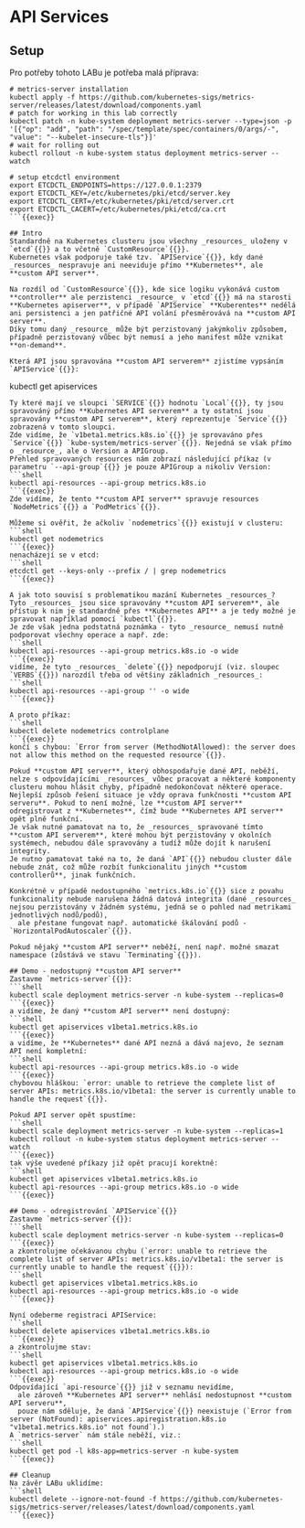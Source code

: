 # API Services
## Setup
Pro potřeby tohoto LABu je potřeba malá příprava:
```shell
# metrics-server installation
kubectl apply -f https://github.com/kubernetes-sigs/metrics-server/releases/latest/download/components.yaml
# patch for working in this lab correctly
kubectl patch -n kube-system deployment metrics-server --type=json -p '[{"op": "add", "path": "/spec/template/spec/containers/0/args/-", "value": "--kubelet-insecure-tls"}]'
# wait for rolling out
kubectl rollout -n kube-system status deployment metrics-server --watch

# setup etcdctl environment
export ETCDCTL_ENDPOINTS=https://127.0.0.1:2379
export ETCDCTL_KEY=/etc/kubernetes/pki/etcd/server.key
export ETCDCTL_CERT=/etc/kubernetes/pki/etcd/server.crt
export ETCDCTL_CACERT=/etc/kubernetes/pki/etcd/ca.crt
```{{exec}}

## Intro
Standardně na Kubernetes clusteru jsou všechny _resources_ uloženy v `etcd`{{}} a to včetně `CustomResource`{{}}.
Kubernetes však podporuje také tzv. `APIService`{{}}, kdy dané _resources_ nespravuje ani neeviduje přímo **Kubernetes**, ale **custom API server**.

Na rozdíl od `CustomResource`{{}}, kde sice logiku vykonává custom **controller** ale perzistenci _resource_ v `etcd`{{}} má na starosti **Kubernetes apiserver**, v případě `APIService` **Kuberentes** nedělá ani persistenci a jen patřičné API volání přesměrovává na **custom API server**.
Díky tomu daný _resource_ může být perzistovaný jakýmkoliv způsobem, případně perzistovaný vůbec být nemusí a jeho manifest může vznikat **on-demand**.

Která API jsou spravována **custom API serverem** zjistíme vypsáním `APIService`{{}}:
```
kubectl get apiservices
```{{exec}}
Ty které mají ve sloupci `SERVICE`{{}} hodnotu `Local`{{}}, ty jsou spravováný přímo **Kubernetes API serverem** a ty ostatní jsou spravovány **custom API serverem**, který reprezentuje `Service`{{}} zobrazená v tomto sloupci.
Zde vidíme, že `v1beta1.metrics.k8s.io`{{}} je sprovaváno přes `Service`{{}} `kube-system/metrics-server`{{}}. Nejedná se však přímo o _resource_, ale o Version a APIGroup.
Přehled spravovaných resources nám zobrazí následující příkaz (v parametru `--api-group`{{}} je pouze APIGroup a nikoliv Version:
```shell
kubectl api-resources --api-group metrics.k8s.io
```{{exec}}
Zde vidíme, že tento **custom API server** spravuje resources `NodeMetrics`{{}} a `PodMetrics`{{}}.

Můžeme si ověřit, že ačkoliv `nodemetrics`{{}} existují v clusteru:
```shell
kubectl get nodemetrics
```{{exec}}
nenacházejí se v etcd:
```shell
etcdctl get --keys-only --prefix / | grep nodemetrics
```{{exec}}

A jak toto souvisí s problematikou mazání Kubernetes _resources_?
Tyto _resources_ jsou sice spravovány **custom API serverem**, ale přístup k nim je standardně přes **Kubernetes API** a je tedy možné je spravovat například pomocí `kubectl`{{}}.
Je zde však jedna podstatná poznámka - tyto _resource_ nemusí nutně podporovat všechny operace a např. zde:
```shell
kubectl api-resources --api-group metrics.k8s.io -o wide
```{{exec}}
vidíme, že tyto _resources_ `delete`{{}} nepodporují (viz. sloupec `VERBS`{{}}) narozdíl třeba od většiny základních _resources_:
```shell
kubectl api-resources --api-group '' -o wide
```{{exec}}

A proto příkaz:
```shell
kubectl delete nodemetrics controlplane
```{{exec}}
končí s chybou: `Error from server (MethodNotAllowed): the server does not allow this method on the requested resource`{{}}.

Pokud **custom API server**, který obhospodařuje dané API, neběží, nelze s odpovídajícími _resources_ vůbec pracovat a některé komponenty clusteru mohou hlásit chyby, případně nedokončovat některé operace.
Nejlepší způsob řešení situace je vždy oprava funkčnosti **custom API serveru**. Pokud to není možné, lze **custom API server** odregistrovat z **Kubernetes**, čímž bude **Kubernetes API server** opět plně funkční.
Je však nutné pamatovat na to, že _resources_ spravované tímto **custom API serverem**, které mohou být perzistovány v okolních systémech, nebudou dále spravovány a tudíž může dojít k narušení integrity.
Je nutno pamatovat také na to, že daná `API`{{}} nebudou cluster dále nebude znát, což může rozbít funkcionalitu jiných **custom controllerů**, jinak funkčních.

Konkrétně v případě nedostupného `metrics.k8s.io`{{}} sice z povahu funkcionality nebude narušena žádná datová integrita (dané _resources_ nejsou perzistovány v žádném systému, jedná se o pohled nad metrikami jednotlivých nodů/podů),
  ale přestane fungovat např. automatické škálování podů - `HorizontalPodAutoscaler`{{}}.

Pokud nějaký **custom API server** neběží, není např. možné smazat namespace (zůstává ve stavu `Terminating`{{}}).

## Demo - nedostupný **custom API server**
Zastavme `metrics-server`{{}}:
```shell
kubectl scale deployment metrics-server -n kube-system --replicas=0
```{{exec}}
a vidíme, že daný **custom API server** není dostupný:
```shell
kubectl get apiservices v1beta1.metrics.k8s.io
```{{exec}}
a vidíme, že **Kubernetes** dané API nezná a dává najevo, že seznam API není kompletní:
```shell
kubectl api-resources --api-group metrics.k8s.io -o wide
```{{exec}}
chybovou hláškou: `error: unable to retrieve the complete list of server APIs: metrics.k8s.io/v1beta1: the server is currently unable to handle the request`{{}}.

Pokud API server opět spustíme:
```shell
kubectl scale deployment metrics-server -n kube-system --replicas=1
kubectl rollout -n kube-system status deployment metrics-server --watch
```{{exec}}
tak výše uvedené příkazy již opět pracují korektně:
```shell
kubectl get apiservices v1beta1.metrics.k8s.io
kubectl api-resources --api-group metrics.k8s.io -o wide
```{{exec}}

## Demo - odregistrování `APIService`{{}}
Zastavme `metrics-server`{{}}:
```shell
kubectl scale deployment metrics-server -n kube-system --replicas=0
```{{exec}}
a zkontrolujme očekávanou chybu (`error: unable to retrieve the complete list of server APIs: metrics.k8s.io/v1beta1: the server is currently unable to handle the request`{{}}):
```shell
kubectl get apiservices v1beta1.metrics.k8s.io
kubectl api-resources --api-group metrics.k8s.io -o wide
```{{exec}}

Nyní odeberme registraci APIService:
```shell
kubectl delete apiservices v1beta1.metrics.k8s.io
```{{exec}}
a zkontrolujme stav:
```shell
kubectl get apiservices v1beta1.metrics.k8s.io
kubectl api-resources --api-group metrics.k8s.io -o wide
```{{exec}}
Odpovídající `api-resource`{{}} již v seznamu nevidíme,
  ale zároveň **Kubernetes API server** nehlásí nedostupnost **custom API serveru**,
  pouze nám sděluje, že daná `APIService`{{}} neexistuje (`Error from server (NotFound): apiservices.apiregistration.k8s.io "v1beta1.metrics.k8s.io" not found`).)
A `metrics-server` nám stále neběží, viz.:
```shell
kubectl get pod -l k8s-app=metrics-server -n kube-system
```{{exec}}

## Cleanup
Na závěr LABu uklidíme:
```shell
kubectl delete --ignore-not-found -f https://github.com/kubernetes-sigs/metrics-server/releases/latest/download/components.yaml
```{{exec}}
